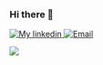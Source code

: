 ### Hi there 👋

<p align="left">
<a href="https://www.linkedin.com/in/gabriel-klockner/">
        <img alt="My linkedin" src="https://img.shields.io/badge/LinkedIn-Gabriel%20Klockner-blue">
    </a>
    <a href="https://mail.google.com/">
        <img alt="Email" src="https://img.shields.io/badge/gabriel.klockner@gmail.com-red">
    </a>
</p>

<p align = "left">
  <a href="https://github.com/joaorceschini/">
    <img src="https://github-readme-stats.vercel.app/api?username=Klockner&show_icons=true&theme=react&line_height=27">
  </a>
</p>
